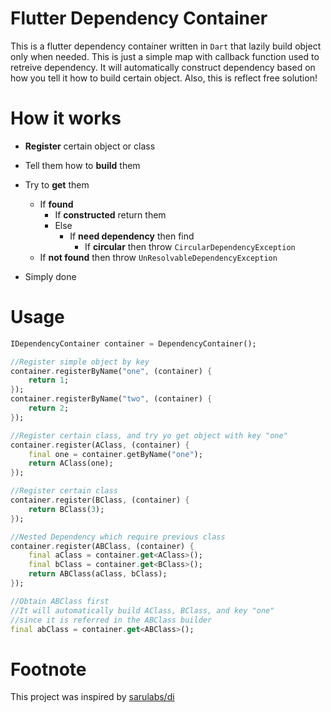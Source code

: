 # Flutter Dependency Container
This is a flutter dependency container written in `Dart` that lazily build object only when needed. This is just a simple map with callback function used to retreive dependency. It will automatically construct dependency based on how you tell it how to build certain object. Also, this is reflect free solution!

# How it works
- **Register** certain object or class
- Tell them how to **build** them
- Try to **get** them
    - If **found**
        - If **constructed** return them
        - Else
            - If **need dependency** then find
                - If **circular** then throw `CircularDependencyException`
    - If **not found** then throw `UnResolvableDependencyException`
    
- Simply done

# Usage
```dart
IDependencyContainer container = DependencyContainer();

//Register simple object by key
container.registerByName("one", (container) {
    return 1;
});
container.registerByName("two", (container) {
    return 2;
});

//Register certain class, and try yo get object with key "one"
container.register(AClass, (container) {
    final one = container.getByName("one");
    return AClass(one);
});

//Register certain class
container.register(BClass, (container) {
    return BClass(3);
});

//Nested Dependency which require previous class
container.register(ABClass, (container) {
    final aClass = container.get<AClass>();
    final bClass = container.get<BClass>();
    return ABClass(aClass, bClass);
});

//Obtain ABClass first
//It will automatically build AClass, BClass, and key "one"
//since it is referred in the ABClass builder
final abClass = container.get<ABClass>();
```
# Footnote
This project was inspired by [sarulabs/di](https://github.com/sarulabs/di)